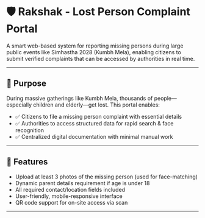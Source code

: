 # 🛡️ Rakshak - Lost Person Complaint Portal

A smart web-based system for reporting missing persons during large public events like Simhastha 2028 (Kumbh Mela), enabling citizens to submit verified complaints that can be accessed by authorities in real time.

---



## 🎯 Purpose

During massive gatherings like Kumbh Mela, thousands of people—especially children and elderly—get lost. This portal enables:

- ✅ Citizens to file a missing person complaint with essential details
- ✅ Authorities to access structured data for rapid search & face recognition
- ✅ Centralized digital documentation with minimal manual work

---

## 📸 Features

- Upload at least 3 photos of the missing person (used for face-matching)
- Dynamic parent details requirement if age is under 18
- All required contact/location fields included
- User-friendly, mobile-responsive interface
- QR code support for on-site access via scan

---

